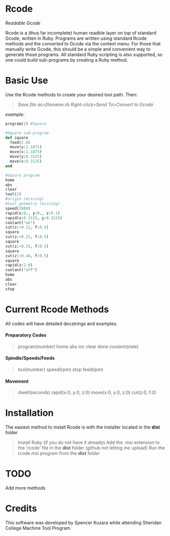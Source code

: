 # Rcode

_Readable Gcode_

Rcode is a (thus far incomplete) human readble layer on top of standard Gcode, written in Ruby. Programs are written using standard Rcode methods and the _converted_ to Gcode via the context menu. For those that manually write Gcode, this should be a simple and convenient way to generate those programs. All standard Ruby scripting is also supported, so one could build sub-programs by creating a Ruby method.

# Basic Use

Use the Rcode methods to create your desired tool path.
Then:
> _Save file as>filename.rb_ 
> _Right-click>Send To>Convert to Gcode_

_example:_
```ruby
program(1) #Square

#Square sub-program
def square
  feed(2.0)
  move(y:1.1875)
  move(x:1.1875)
  move(y:0.3125)
  move(x:0.3125)
end

#Square program
home
abs
clear
tool(1)
#origin (missing)
#tool geometry (missing)
speed(2000)
rapid(x:0., y:0., z:0.1)
rapid(x:0.3125, y:0.3125)
coolant("on")
cut(z:-0.11, f:0.5)
square
cut(z:-0.22, f:0.5)
square
cut(z:-0.33, f:0.5)
square
cut(z:-0.44, f:0.5)
square
rapid(z:2.0)
coolant("off")
home
abs
clear
stop
```

# Current Rcode Methods

All codes will have detailed docstrings and examples.
#### Preparatory Codes
> program(number)
> home
> abs
> inc
> clear
> done
> coolant(state)

#### Spindle/Speeds/Feeds
> tool(number)
> speed(rpm)
> stop
> feed(ipm)

#### Movement
> dwell(seconds)
> rapid(x:0, y:0, z:0)
> move(x:0, y:0, z:0)
> cut(z:0, f:0)

# Installation

The easiest method to install Rcode is with the installer located in the **dist** folder

> Install Ruby (if you do not have it already)
> Add the .msi extension to the 'rcode' file in the **dist** folder (github not letting me upload)
> Run the rcode.msi program from the **dist** folder

# TODO

Add more methods

# Credits

This software was developed by Spencer Kuzara while attending Sheridan College Machine Tool Program.